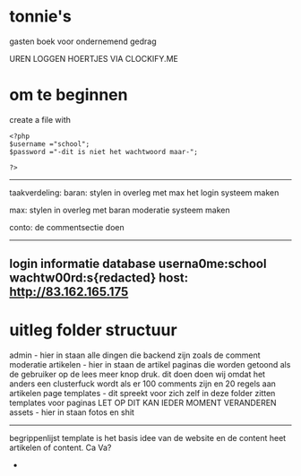 # tonnie's

gasten boek voor ondernemend gedrag

UREN LOGGEN HOERTJES VIA CLOCKIFY.ME

# om te beginnen

create a file with

```
<?php
$username ="school";
$password ="-dit is niet het wachtwoord maar-";

?>
```


---

taakverdeling:
baran:
stylen in overleg met max
het login systeem maken

max:
stylen in overleg met baran
moderatie systeem maken

conto:
de commentsectie doen

---

login informatie database
userna0me:school
wachtw00rd:s{redacted}
host: http://83.162.165.175
---
# uitleg folder structuur
admin - hier in staan alle dingen die backend zijn zoals de comment moderatie 
artikelen - hier in staan de artikel paginas die worden getoond als de gebruiker op de lees meer knop druk. dit doen doen wij omdat het anders een clusterfuck wordt als er 100 comments zijn en 20 regels aan artikelen
page templates - dit spreekt voor zich zelf in deze folder zitten templates voor paginas LET OP DIT KAN IEDER MOMENT VERANDEREN
assets - hier in staan fotos en shit



---

begrippenlijst
template is het basis idee van de website en de content heet artikelen of content.
Ca Va?

-

